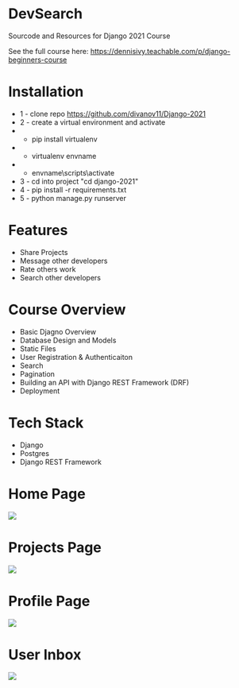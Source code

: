 # DevSearch

Sourcode and Resources for Django 2021 Course

See the full course here: https://dennisivy.teachable.com/p/django-beginners-course

# Installation

* 1 - clone repo https://github.com/divanov11/Django-2021
* 2 - create a virtual environment and activate
* - pip install virtualenv
* - virtualenv envname
* - envname\scripts\activate
* 3 - cd into project "cd django-2021"
* 4 - pip install -r requirements.txt
* 5 - python manage.py runserver

# Features

* Share Projects
* Message other developers
* Rate others work
* Search other developers

# Course Overview

* Basic Djagno Overview
* Database Design and Models
* Static Files
* User Registration & Authenticaiton
* Search
* Pagination
* Building an API with Django REST Framework (DRF)
* Deployment

# Tech Stack

* Django
* Postgres
* Django REST Framework

# Home Page

<img src="./resources/images/Devsearch Home.jpg">  

# Projects Page

<img src="./resources/images/DevSearch Projects.jpg">  

# Profile Page

<img src="./resources/images/Devsearch Profile.jpg">  

# User Inbox

<img src="./resources/images/Devsearch Inbox.jpg">  

